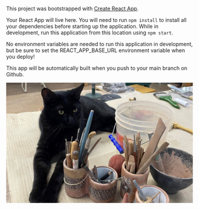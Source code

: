 This project was bootstrapped with [Create React App](https://github.com/facebook/create-react-app).

Your React App will live here.  You will need to run `npm install` to install all your dependencies before starting up the application. While in development, run this application from this location using `npm start`.

No environment variables are needed to run this application in development, but be sure to set the REACT_APP_BASE_URL environment variable when you deploy!

This app will be automatically built when you push to your main branch on Github.

![](/react-app/src/images/cat.jpg)